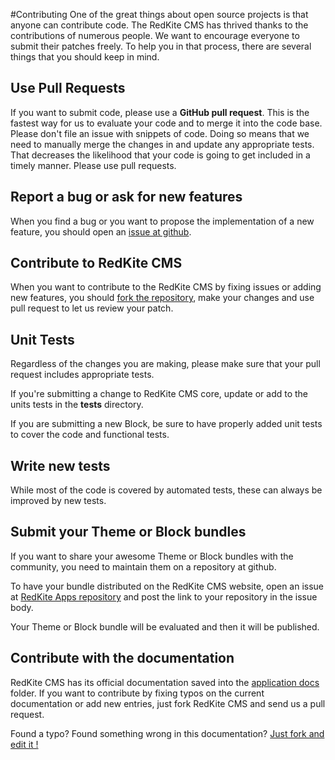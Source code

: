 #Contributing
One of the great things about open source projects is that anyone can contribute code. The RedKite CMS has thrived thanks to the contributions of numerous people. We want to encourage everyone to submit their patches freely. To help you in that process, there are several things that you should keep in mind.

## Use Pull Requests
If you want to submit code, please use a **GitHub pull request**. This is the fastest way for us to evaluate your code and to merge it into the code base. Please don't file an issue with snippets of code. Doing so means that we need to manually merge the changes in and update any appropriate tests. That decreases the likelihood that your code is going to get included in a timely manner. Please use pull requests.

## Report a bug or ask for new features
When you find a bug or you want to propose the implementation of a new feature, you should open an [issue at github](https://github.com/redkite-labs/RedKiteCms/issues).

## Contribute to RedKite CMS
When you want to contribute to the RedKite CMS by fixing issues or adding new features, you should [fork the repository](https://github.com/redkite-labs/RedKiteCms#fork-destination-box), make your changes and use pull request to let us review your patch.

## Unit Tests
Regardless of the changes you are making, please make sure that your pull request includes appropriate tests.

If you're submitting a change to RedKite CMS core, update or add to the units tests in the **tests** directory.

If you are submitting a new Block, be sure to have properly added unit tests to cover the code and functional tests.

## Write new tests
While most of the code is covered by automated tests, these can always be improved by new tests.

## Submit your Theme or Block bundles
If you want to share your awesome Theme or Block bundles with the community, you need to maintain them on a repository at github.

To have your bundle distributed on the RedKite CMS website, open an issue at [RedKite Apps repository](https://github.com/redkite-labs/RedKiteApps) and post the link to your repository in the issue body.

Your Theme or Block bundle will be evaluated and then it will be published.


Contribute with the documentation
---------------------------------
RedKite CMS has its official documentation saved into the [application docs](https://github.com/redkite-labs/RedKiteCms/tree/master/docs) folder. If you want to contribute by fixing typos on the current documentation or add new entries, just fork RedKite CMS and send us a pull request.

Found a typo? Found something wrong in this documentation? [Just fork and edit it !](https://github.com/redkite-labs/RedKiteCms/edit/master/docs/contribute/contribute.md)